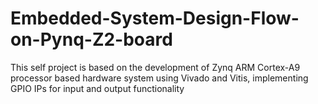 # Embedded-System-Design-Flow-on-Pynq-Z2-board

This self project is based on the development of Zynq ARM Cortex-A9 processor based hardware system using Vivado and Vitis, implementing GPIO IPs for input and output functionality
